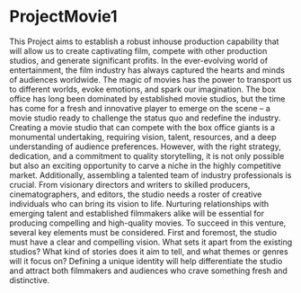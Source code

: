 # ProjectMovie1
 This Project aims to establish a robust inhouse production capability that will allow us to create captivating film, compete with other production studios, and generate significant profits.
In the ever-evolving world of entertainment, the film industry has always captured the hearts and minds of audiences worldwide. The magic of movies has the power to transport us to different worlds, evoke emotions, and spark our imagination. The box office has long been dominated by established movie studios, but the time has come for a fresh and innovative player to emerge on the scene – a movie studio ready to challenge the status quo and redefine the industry. 
Creating a movie studio that can compete with the box office giants is a monumental undertaking, requiring vision, talent, resources, and a deep understanding of audience preferences. However, with the right strategy, dedication, and a commitment to quality storytelling, it is not only possible but also an exciting opportunity to carve a niche in the highly competitive market.
Additionally, assembling a talented team of industry professionals is crucial. From visionary directors and writers to skilled producers, cinematographers, and editors, the studio needs a roster of creative individuals who can bring its vision to life. Nurturing relationships with emerging talent and established filmmakers alike will be essential for producing compelling and high-quality movies.
To succeed in this venture, several key elements must be considered. First and foremost, the studio must have a clear and compelling vision. What sets it apart from the existing studios? What kind of stories does it aim to tell, and what themes or genres will it focus on? Defining a unique identity will help differentiate the studio and attract both filmmakers and audiences who crave something fresh and distinctive.

